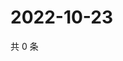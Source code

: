 # 2022-10-23

共 0 条

<!-- BEGIN WEIBO -->
<!-- 最后更新时间 Sun Oct 23 2022 14:29:35 GMT+0800 (China Standard Time) -->

<!-- END WEIBO -->

